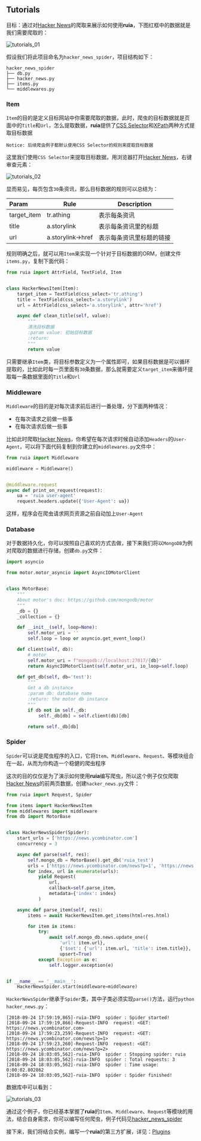 ## Tutorials

目标：通过对[Hacker News](https://news.ycombinator.com/news)的爬取来展示如何使用**ruia**，下图红框中的数据就是我们需要爬取的：

![tutorials_01](../../images/tutorials_01.png)

假设我们将此项目命名为`hacker_news_spider`，项目结构如下：

```shell
hacker_news_spider
├── db.py
├── hacker_news.py
├── items.py
└── middlewares.py
```

### Item

`Item`的目的是定义目标网站中你需要爬取的数据，此时，爬虫的目标数据就是页面中的`Title`和`Url`，怎么提取数据，**ruia**提供了[CSS Selector](https://www.w3schools.com/cssref/css_selectors.asp)和[XPath](https://www.w3schools.com/xml/xpath_intro.asp)两种方式提取目标数据

``` text
Notice: 后续爬虫例子都默认使用CSS Selector的规则来提取目标数据
```

这里我们使用`CSS Selector`来提取目标数据，用浏览器打开[Hacker News](https://news.ycombinator.com/news)，右键审查元素：

![tutorials_02](../../images/tutorials_02.png)

显而易见，每页包含`30`条资讯，那么目标数据的规则可以总结为：

| Param       | Rule              | Description              |
| :---------- | ----------------- | ------------------------ |
| target_item | tr.athing         | 表示每条资讯             |
| title       | a.storylink       | 表示每条资讯里的标题     |
| url         | a.storylink->href | 表示每条资讯里标题的链接 |

规则明确之后，就可以用`Item`来实现一个针对于目标数据的ORM，创建文件`items.py`，复制下面代码：

```python
from ruia import AttrField, TextField, Item


class HackerNewsItem(Item):
    target_item = TextField(css_select='tr.athing')
    title = TextField(css_select='a.storylink')
    url = AttrField(css_select='a.storylink', attr='href')

    async def clean_title(self, value):
        """
        清洗目标数据
        :param value: 初始目标数据
        :return:
        """
        return value
```

只需要继承`Item`类，将目标参数定义为一个属性即可，如果目标数据是可以循环提取的，比如此时每一页里面有`30`条数据，那么就需要定义`target_item`来循环提取每一条数据里面的`Title`和`Url`

### Middleware

`Middleware`的目的是对每次请求前后进行一番处理，分下面两种情况：

- 在每次请求之前做一些事
- 在每次请求后做一些事

比如此时爬取[Hacker News](https://news.ycombinator.com/news)，你希望在每次请求时候自动添加`Headers`的`User-Agent`，可以将下面代码复制到你建立的`middlewares.py`文件中：

```python
from ruia import Middleware

middleware = Middleware()


@middleware.request
async def print_on_request(request):
    ua = 'ruia user-agent'
    request.headers.update({'User-Agent': ua})
```

这样，程序会在爬虫请求网页资源之前自动加上`User-Agent`

### Database

对于数据持久化，你可以按照自己喜欢的方式去做，接下来我们将以`MongoDB`为例对爬取的数据进行存储，创建`db.py`文件：

```python
import asyncio

from motor.motor_asyncio import AsyncIOMotorClient


class MotorBase:
    """
    About motor's doc: https://github.com/mongodb/motor
    """
    _db = {}
    _collection = {}

    def __init__(self, loop=None):
        self.motor_uri = ''
        self.loop = loop or asyncio.get_event_loop()

    def client(self, db):
        # motor
        self.motor_uri = f"mongodb://localhost:27017/{db}"
        return AsyncIOMotorClient(self.motor_uri, io_loop=self.loop)

    def get_db(self, db='test'):
        """
        Get a db instance
        :param db: database name
        :return: the motor db instance
        """
        if db not in self._db:
            self._db[db] = self.client(db)[db]

        return self._db[db]
```

### Spider

`Spider`可以说是爬虫程序的入口，它将`Item`、`Middleware`、`Request`、等模块组合在一起，从而为你构造一个稳健的爬虫程序

这次的目的仅仅是为了演示如何使用**ruia**编写爬虫，所以这个例子仅仅爬取[Hacker News](https://news.ycombinator.com/news)的前两页数据，创建`hacker_news.py`文件：

```python
from ruia import Request, Spider

from items import HackerNewsItem
from middlewares import middleware
from db import MotorBase


class HackerNewsSpider(Spider):
    start_urls = ['https://news.ycombinator.com']
    concurrency = 3

    async def parse(self, res):
        self.mongo_db = MotorBase().get_db('ruia_test')
        urls = ['https://news.ycombinator.com/news?p=1', 'https://news.ycombinator.com/news?p=2']
        for index, url in enumerate(urls):
            yield Request(
                url,
                callback=self.parse_item,
                metadata={'index': index}
            )

    async def parse_item(self, res):
        items = await HackerNewsItem.get_items(html=res.html)

        for item in items:
            try:
                await self.mongo_db.news.update_one({
                    'url': item.url},
                    {'$set': {'url': item.url, 'title': item.title}},
                    upsert=True)
            except Exception as e:
                self.logger.exception(e)


if __name__ == '__main__':
    HackerNewsSpider.start(middleware=middleware)
```

`HackerNewsSpider`继承于`Spider`类，其中子类必须实现`parse()`方法，运行`python hacker_news.py`：

```text
[2018-09-24 17:59:19,865]-ruia-INFO  spider : Spider started!
[2018-09-24 17:59:19,866]-Request-INFO  request: <GET: https://news.ycombinator.com>
[2018-09-24 17:59:23,259]-Request-INFO  request: <GET: https://news.ycombinator.com/news?p=1>
[2018-09-24 17:59:23,260]-Request-INFO  request: <GET: https://news.ycombinator.com/news?p=2>
[2018-09-24 18:03:05,562]-ruia-INFO  spider : Stopping spider: ruia
[2018-09-24 18:03:05,562]-ruia-INFO  spider : Total requests: 3
[2018-09-24 18:03:05,562]-ruia-INFO  spider : Time usage: 0:00:02.802862
[2018-09-24 18:03:05,562]-ruia-INFO  spider : Spider finished!
```

数据库中可以看到：

![tutorials_03](../../images/tutorials_03.jpg)

通过这个例子，你已经基本掌握了**ruia**的`Item`、`Middleware`、`Request`等模块的用法，结合自身需求，你可以编写任何爬虫，例子代码见[hacker_news_spider](https://github.com/howie6879/ruia/tree/master/examples/hacker_news_spider)

接下来，我们将结合实例，编写一个**ruia**的第三方扩展，详见：[Plugins](./plugins.md)